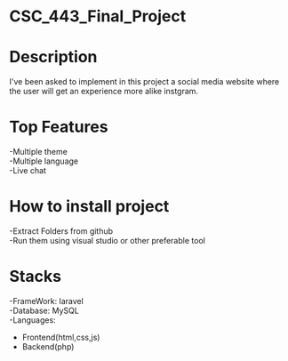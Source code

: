 # CSC_443_Final_Project

# Description
I've been asked to implement in this project a social media website where the user will get an experience more alike instgram.

# Top Features
-Multiple theme<br>
-Multiple language<br>
-Live chat<br>

# How to install project
-Extract Folders from github<br>
-Run them using visual studio or other preferable tool

# Stacks
-FrameWork: laravel<br>
-Database: MySQL<br>
-Languages:  <ul>
             <li>Frontend(html,css,js)</li>
             <li>Backend(php)</li>
             </ul>
 
